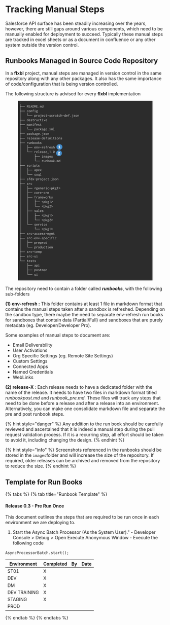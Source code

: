 # Tracking Manual Steps

Salesforce API surface has been steadily increasing over the years, however, there are still gaps around various components, which need to be manually enabled for deployment to succeed. Typically these manual steps are tracked in excel sheets or as a document in confluence or any other system outside the version control.

## Runbooks Managed in Source Code Repository

In a **flxbl** project, manual steps are managed in version control in the same repository along with any other packages. It also has the same importance of code/configuration that is being version controlled.

The following structure is advised for every **flxbl**  implementation

<figure><img src="../../.gitbook/assets/image.png" alt=""><figcaption></figcaption></figure>

The repository need to contain a folder called _**runbooks**_, with the following sub-folders

**(1) env-refresh :** This folder contains at least 1 file in markdown format that contains the manual steps taken after a sandbox is refreshed. Depending on the sandbox type, there maybe the need to separate env-refresh run books for sandboxes that contain data (Partial/Full) and sandboxes that are purely metadata (eg. Developer/Developer Pro).

Some examples of manual steps to document are:

* Email Deliverability
* User Activations
* Org Specific Settings (eg. Remote Site Settings)
* Custom Settings
* Connected Apps
* Named Credentials
* WebLinks

**(2) release-X** : Each release needs to have a dedicated folder with the name of the release. It needs to have two files in markdown format titled _runbookpost.md_ and _runbook\_pre.md._ These files will track any steps that need to be done before a release and after a release into an environment. Alternatively, you can make one consolidate markdown file and separate the pre and post runbook steps.

{% hint style="danger" %}
Any addition to the run book should be carefully reviewed and ascertained that it is indeed a manual step during the pull request validation process. If it is a recurring step, all effort should be taken to avoid it, including changing the design.
{% endhint %}

{% hint style="info" %}
Screenshots referenced in the runbooks should be stored in the `images`folder and will increase the size of the repository. If required, older releases can be archived and removed from the repository to reduce the size.
{% endhint %}

## Template for Run Books

{% tabs %}
{% tab title="Runbook Template" %}
#### Release 0.3 - Pre Run Once

This document outlines the steps that are required to be run once in each environment we are deploying to.

1. Start the Async Batch Processor (As the System User)." - Developer Console > Debug > Open Execute Anonymous Window - Execute the following code

```
AsyncProcessorBatch.start();
```

| Environment  | Completed | By | Date |
| ------------ | --------- | -- | ---- |
| ST01         | X         |    |      |
| DEV          | X         |    |      |
| DM           | X         |    |      |
| DEV TRAINING | X         |    |      |
| STAGING      | X         |    |      |
| PROD         |           |    |      |
{% endtab %}
{% endtabs %}

